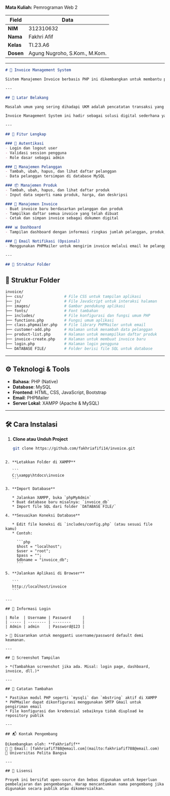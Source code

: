 **Mata Kuliah:** Pemrograman Web 2

| Field     | Data                          |
| --------- | ----------------------------- |
| **NIM**   | 312310632                     |
| **Nama**  | Fakhri Afif                   |
| **Kelas** | TI.23.A6                      |
| **Dosen** | Agung Nugroho, S.Kom., M.Kom. |

---

```markdown
# 💼 Invoice Management System

Sistem Manajemen Invoice berbasis PHP ini dikembangkan untuk membantu pelaku usaha kecil dan menengah (UKM) dalam mengelola transaksi, data pelanggan, produk, dan pembuatan invoice secara efisien. Aplikasi ini berjalan secara lokal menggunakan XAMPP dan didesain dengan struktur kode yang modular serta mudah dikembangkan.

---

## 🧠 Latar Belakang

Masalah umum yang sering dihadapi UKM adalah pencatatan transaksi yang masih dilakukan secara manual. Hal ini dapat menyebabkan kesalahan data, kehilangan catatan transaksi, serta ketidakteraturan dalam pengelolaan pelanggan dan produk.

Invoice Management System ini hadir sebagai solusi digital sederhana yang dapat digunakan secara offline untuk mencatat, menyimpan, dan mengelola semua proses transaksi penjualan dengan tampilan yang user-friendly.

---

## 🚀 Fitur Lengkap

### 🔐 Autentikasi
- Login dan logout user
- Validasi session pengguna
- Role dasar sebagai admin

### 👥 Manajemen Pelanggan
- Tambah, ubah, hapus, dan lihat daftar pelanggan
- Data pelanggan tersimpan di database MySQL

### 📦 Manajemen Produk
- Tambah, ubah, hapus, dan lihat daftar produk
- Input data seperti nama produk, harga, dan deskripsi

### 🧾 Manajemen Invoice
- Buat invoice baru berdasarkan pelanggan dan produk
- Tampilkan daftar semua invoice yang telah dibuat
- Cetak dan simpan invoice sebagai dokumen digital

### 📊 Dashboard
- Tampilan dashboard dengan informasi ringkas jumlah pelanggan, produk, dan invoice

### 📧 Email Notifikasi (Opsional)
- Menggunakan PHPMailer untuk mengirim invoice melalui email ke pelanggan

---

## 📁 Struktur Folder

```

## 📁 Struktur Folder

```bash
invoice/
├── css/                  # File CSS untuk tampilan aplikasi
├── js/                   # File JavaScript untuk interaksi halaman
├── images/               # Gambar pendukung aplikasi
├── fonts/                # Font tambahan
├── includes/             # File konfigurasi dan fungsi umum PHP
├── functions.php         # Fungsi umum aplikasi
├── class.phpmailer.php   # File library PHPMailer untuk email
├── customer-add.php      # Halaman untuk menambah data pelanggan
├── product-list.php      # Halaman untuk menampilkan daftar produk
├── invoice-create.php    # Halaman untuk membuat invoice baru
├── login.php             # Halaman login pengguna
└── DATABASE FILE/        # Folder berisi file SQL untuk database


````

---

## ⚙️ Teknologi & Tools

- **Bahasa**: PHP (Native)
- **Database**: MySQL
- **Frontend**: HTML, CSS, JavaScript, Bootstrap
- **Email**: PHPMailer
- **Server Lokal**: XAMPP (Apache & MySQL)

---

## 🛠️ Cara Instalasi

1. **Clone atau Unduh Project**
   ```bash
   git clone https://github.com/fakhriafifi14/invoice.git
````

2. **Letakkan Folder di XAMPP**

   ```
   C:\xampp\htdocs\invoice
   ```

3. **Import Database**

   * Jalankan XAMPP, buka `phpMyAdmin`
   * Buat database baru misalnya: `invoice_db`
   * Import file SQL dari folder `DATABASE FILE/`

4. **Sesuaikan Koneksi Database**

   * Edit file koneksi di `includes/config.php` (atau sesuai file kamu)
   * Contoh:

     ```php
     $host = "localhost";
     $user = "root";
     $pass = "";
     $dbname = "invoice_db";
     ```

5. **Jalankan Aplikasi di Browser**

   ```
   http://localhost/invoice
   ```

---

## 🔐 Informasi Login 

| Role  | Username | Password     |
| ----- | -------- | --------     |
| Admin | admin    | Password@123 |

> 📌 Disarankan untuk mengganti username/password default demi keamanan.

---

## 📸 Screenshot Tampilan

> *(Tambahkan screenshot jika ada. Misal: login page, dashboard, invoice, dll.)*

---

## 🧾 Catatan Tambahan

* Pastikan modul PHP seperti `mysqli` dan `mbstring` aktif di XAMPP
* PHPMailer dapat dikonfigurasi menggunakan SMTP Gmail untuk pengiriman email
* File konfigurasi dan kredensial sebaiknya tidak diupload ke repository publik

---

## 📬 Kontak Pengembang

Dikembangkan oleh: **Fakhriafif**
📧 📧 Email: [fakhriafif788@email.com](mailto:fakhriafif788@email.com)
🏫 Universitas Pelita Bangsa

---

## 📄 Lisensi

Proyek ini bersifat open-source dan bebas digunakan untuk keperluan pembelajaran dan pengembangan. Harap mencantumkan nama pengembang jika digunakan secara publik atau dikomersialkan.

````

